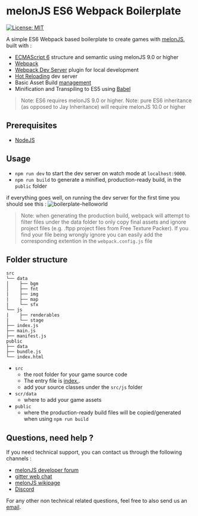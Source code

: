 # melonJS ES6 Webpack Boilerplate

[![License: MIT](https://img.shields.io/badge/License-MIT-yellow.svg)](https://github.com/melonjs/es6-boilerplate/blob/master/LICENSE)

A simple ES6 Webpack based boilerplate to create games with [melonJS](https://github.com/melonjs/melonJS), built with :
- [ECMAScript 6](http://es6-features.org) structure and semantic using melonJS 9.0 or higher
- [Webpack](https://webpack.js.org/guides)
- [Webpack Dev Server](https://github.com/webpack/webpack-dev-server) plugin for local development
- [Hot Reloading](https://webpack.js.org/concepts/hot-module-replacement) dev server
- Basic Asset Build [management](https://webpack.js.org/plugins/copy-webpack-plugin/)
- Minification and Transpiling to ES5 using [Babel](https://babeljs.io/docs/setup/#installation)

> Note: ES6 requires melonJS 9.0 or higher.
> Note: pure ES6 inheritance (as opposed to Jay Inheritance) will require melonJS 10.0 or higher

## Prerequisites

- [NodeJS](https://nodejs.org/en/)

## Usage

- `npm run dev` to start the dev server on watch mode at `localhost:9000`.
- `npm run build` to generate a minified, production-ready build, in the `public` folder

if everything goes well, on running the dev server for the first time you should see this :
![boilerplate-helloworld](https://user-images.githubusercontent.com/4033090/134762171-6e1fac3d-8b41-4665-890b-daa217ba61dc.png)

> Note: when generating the production build, webpack will attempt to filter files under the data folder to only copy final assets and ignore project files (e.g. .ftpp project files from Free Texture Packer). If you find your file being wrongly ignore you can easily add the corresponding extention in the `webpack.config.js` file

## Folder structure

```none
src
└── data
│    ├── bgm
│    ├── fnt
|    ├── img
|    ├── map
|    └── sfx
└── js
|    ├── renderables
|    └── stage
├── index.js
├── main.js
├── manifest.js
public
├── data
├── bundle.js
└── index.html
```

- `src`
  - the root folder for your game source code
  - The entry file is [index.](src/index.js).
  - add your source classes under the `src/js` folder
- `scr/data`
  - where to add your game assets
- `public`
  - where the production-ready build files will be copied/generated when using `npm run build`

Questions, need help ?
-------------------------------------------------------------------------------
If you need technical support, you can contact us through the following channels :
  - [melonJS developer forum](http://www.html5gamedevs.com/forum/32-melonjs/)
  - [gitter web chat](https://gitter.im/melonjs/public)
  - [melonJS wikipage](https://github.com/melonjs/melonJS/wiki)
  - [Discord](https://discord.gg/aur7JMk)

For any other non technical related questions, feel free to also send us an [email](mailto:contact@melonjs.org).
